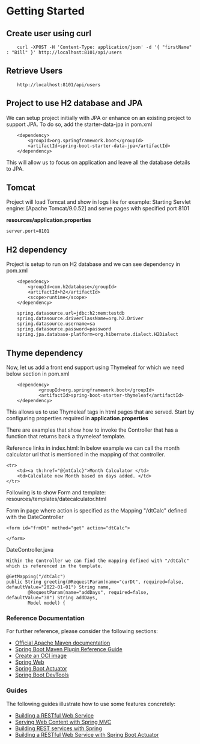# Getting Started

## Create user using curl
		curl -XPOST -H 'Content-Type: application/json' -d '{ "firstName" : "Bill" }' http://localhost:8101/api/users
	
## Retrieve Users 
		http://localhost:8101/api/users

## Project to use H2 database and JPA 

We can setup project initially with JPA or enhance on an existing project to support JPA. To do so, add the starter-data-jpa in pom.xml
 
		<dependency>
			<groupId>org.springframework.boot</groupId>
			<artifactId>spring-boot-starter-data-jpa</artifactId>
		</dependency>

This will allow us to focus on application and leave all the database details to JPA.

## Tomcat

Project will load Tomcat and show in logs like for example:
Starting Servlet engine: [Apache Tomcat/9.0.52] and serve pages with specified port 8101

**resources/application.properties**
	
	server.port=8101

## H2 dependency
Project is setup to run on H2 database and we can see dependency in pom.xml

		<dependency>
			<groupId>com.h2database</groupId>
			<artifactId>h2</artifactId>
			<scope>runtime</scope>
		</dependency>

		spring.datasource.url=jdbc:h2:mem:testdb
		spring.datasource.driverClassName=org.h2.Driver
		spring.datasource.username=sa
		spring.datasource.password=password
		spring.jpa.database-platform=org.hibernate.dialect.H2Dialect

## Thyme dependency
Now, let us add a front end support using Thymeleaf for which we need below section in pom.xml

		<dependency> 
    			<groupId>org.springframework.boot</groupId> 
    			<artifactId>spring-boot-starter-thymeleaf</artifactId> 
		</dependency>

This allows us to use Thymeleaf tags in html pages that are served. Start by configuring properties required in **application.properties**

There are examples that show how to invoke the Controller that has a function that returns back a thymeleaf template.

Reference links in index.html: In below example we can call the month calculator url that is mentioned in the mapping of that controller.

	<tr>
		<td><a th:href="@{mtCalc}">Month Calculator </td>
		<td>Calculate new Month based on days added. </td>
	</tr>


Following is to show Form and template: resources/templates/datecalculator.html

Form in page where action is specified as the Mapping "/dtCalc" defined with the DateController 

	<form id="frmDt" method="get" action="dtCalc">
	
	</form>
	
DateController.java	

	Within the Controller we can find the mapping defined with "/dtCalc" which is referenced in the template.

	@GetMapping("/dtCalc")
	public String greeting(@RequestParam(name="curDt", required=false, defaultValue="2022-01-01") String name, 
			@RequestParam(name="addDays", required=false, defaultValue="30") String addDays,
			Model model) {


### Reference Documentation
For further reference, please consider the following sections:

* [Official Apache Maven documentation](https://maven.apache.org/guides/index.html)
* [Spring Boot Maven Plugin Reference Guide](https://docs.spring.io/spring-boot/docs/2.5.4/maven-plugin/reference/html/)
* [Create an OCI image](https://docs.spring.io/spring-boot/docs/2.5.4/maven-plugin/reference/html/#build-image)
* [Spring Web](https://docs.spring.io/spring-boot/docs/2.5.4/reference/htmlsingle/#boot-features-developing-web-applications)
* [Spring Boot Actuator](https://docs.spring.io/spring-boot/docs/2.5.4/reference/htmlsingle/#production-ready)
* [Spring Boot DevTools](https://docs.spring.io/spring-boot/docs/2.5.4/reference/htmlsingle/#using-boot-devtools)

### Guides
The following guides illustrate how to use some features concretely:

* [Building a RESTful Web Service](https://spring.io/guides/gs/rest-service/)
* [Serving Web Content with Spring MVC](https://spring.io/guides/gs/serving-web-content/)
* [Building REST services with Spring](https://spring.io/guides/tutorials/bookmarks/)
* [Building a RESTful Web Service with Spring Boot Actuator](https://spring.io/guides/gs/actuator-service/)

